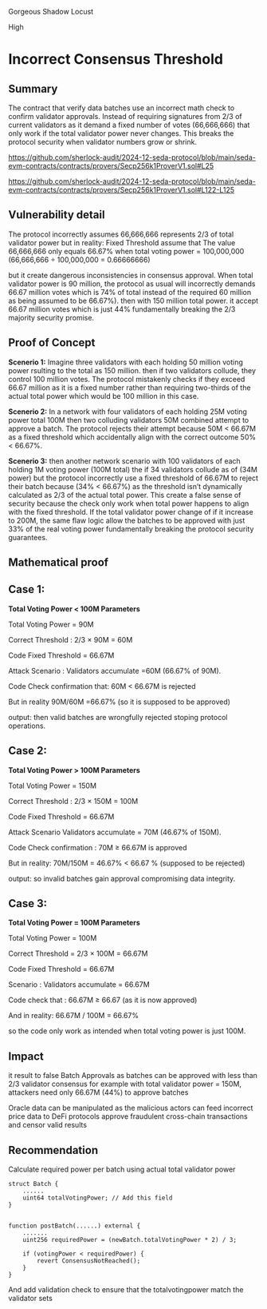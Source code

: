 Gorgeous Shadow Locust

High

# Incorrect Consensus Threshold




## Summary
The contract that verify data batches use an incorrect math check to confirm validator approvals. Instead of requiring signatures from 2/3 of current validators as it demand a fixed number of votes (66,666,666) that only work if the total validator power never changes. This breaks the protocol security when validator numbers grow or shrink.


https://github.com/sherlock-audit/2024-12-seda-protocol/blob/main/seda-evm-contracts/contracts/provers/Secp256k1ProverV1.sol#L25

https://github.com/sherlock-audit/2024-12-seda-protocol/blob/main/seda-evm-contracts/contracts/provers/Secp256k1ProverV1.sol#L122-L125


## Vulnerability detail
The protocol incorrectly assumes 66,666,666 represents 2/3 of total validator power but in reality:
Fixed Threshold assume that
The value 66,666,666 only equals 66.67% when total voting power = 100,000,000
(66,666,666 ÷ 100,000,000 = 0.66666666)


but it create dangerous inconsistencies in consensus approval. When total validator power is 90 million, the protocol as usual will incorrectly demands 66.67 million votes which is 74% of total instead of the required 60 million as being assumed to be 66.67%). then with 150 million total power. it accept 66.67 million votes which is just 44% fundamentally breaking the 2/3 majority security promise.


## Proof of Concept 
**Scenerio 1:**
Imagine three validators with each holding 50 million voting power rsulting to the total as 150 million. then if two validators collude, they control 100 million votes. The protocol mistakenly checks if they exceed 66.67 million as it is a fixed number rather than requiring two-thirds of the actual total power which would be 100 million in this case.


**Scenerio 2:**
In a network with four validators of each holding 25M voting power total 100M then two colluding validators 50M combined attempt to approve a batch. The protocol rejects their attempt because 50M < 66.67M as a fixed threshold which accidentally align with the correct outcome 50% < 66.67%.

**Scenerio 3:**
then another network scenario with 100 validators of each holding 1M voting power (100M total) the  if 34 validators collude as of (34M power) but the protocol incorrectly use a fixed threshold of 66.67M to reject their batch because  (34% < 66.67%) as the threshold isn’t dynamically calculated as 2/3 of the actual total power. This create a false sense of security because the check only work when total power happens to align with the fixed threshold. If the total validator power change of if it increase to 200M, the same flaw logic allow the batches to be approved with just 33% of the real voting power fundamentally breaking the protocol security guarantees.


## **Mathematical proof**

## **Case 1:**
 **Total Voting Power < 100M Parameters**

Total Voting Power = 90M

Correct Threshold :
 2/3 × 90M = 60M


Code Fixed Threshold = 66.67M

Attack Scenario :
Validators accumulate =60M
(66.67% of 90M).

Code Check confirmation that:
60M < 66.67M is rejected 

But in reality
90M/60M =66.67% (so it is supposed to be approved)

output:
then valid batches are wrongfully rejected stoping protocol operations.


## **Case 2:**
 **Total Voting Power > 100M Parameters**

Total Voting Power = 150M

Correct Threshold :
2/3 × 150M = 100M


Code Fixed Threshold = 66.67M

Attack Scenario
Validators accumulate = 70M
(46.67% of 150M).

Code Check confirmation :
70M ≥ 66.67M is approved 

But in reality:
70M/150M = 46.67% < 66.67 % (supposed to be rejected)

output:
so invalid batches gain approval compromising data integrity.



## **Case 3:**
**Total Voting Power = 100M Parameters**

Total Voting Power  = 100M

Correct Threshold = 2/3 × 100M
 = 66.67M


Code Fixed Threshold = 66.67M


Scenario :
Validators accumulate = 66.67M


Code check that :
66.67M ≥ 66.67 (as it is now approved)

And in reality:
66.67M / 100M = 66.67% 

so the code only work as intended when total voting power is just 100M.


## Impact 
it result to false Batch Approvals as batches can be approved with less than 2/3 validator consensus for example with total validator power = 150M, attackers need only 66.67M (44%) to approve batches

Oracle data can be manipulated as the malicious actors can feed incorrect price data to DeFi protocols approve fraudulent cross-chain transactions and censor valid results


## Recommendation 
Calculate required power per batch using actual total validator power
```solidity
struct Batch {
    ......
    uint64 totalVotingPower; // Add this field
}


function postBatch(......) external {
    .......
    uint256 requiredPower = (newBatch.totalVotingPower * 2) / 3;
    
    if (votingPower < requiredPower) {
        revert ConsensusNotReached();
    }
}
```

And  add validation check to ensure that the totalvotingpower match the validator sets
